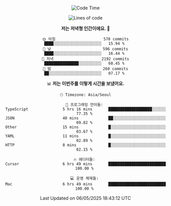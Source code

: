 <div align='center'>
 
<!--START_SECTION:waka-->
![Code Time](http://img.shields.io/badge/Code%20Time-4%2C329%20hrs%2029%20mins-blue)

![Lines of code](https://img.shields.io/badge/%EC%A0%80%EB%8A%94%20%EC%97%AC%ED%83%9C%EA%B9%8C%EC%A7%80%20-1.7%20million%20%EC%A4%84%EC%9D%98%20%EC%BD%94%EB%93%9C%EB%A5%BC%20%EC%9E%91%EC%84%B1%ED%96%88%EC%96%B4%EC%9A%94.-blue)

**저는 저녁형 인간이에요. 🦉** 

```text
🌞 아침                     578 commits         ████░░░░░░░░░░░░░░░░░░░░░   15.94 % 
🌆 낮　                     596 commits         ████░░░░░░░░░░░░░░░░░░░░░   16.44 % 
🌃 저녁                     2192 commits        ███████████████░░░░░░░░░░   60.45 % 
🌙 밤　                     260 commits         ██░░░░░░░░░░░░░░░░░░░░░░░   07.17 % 
```


📊 **저는 이번주를 이렇게 시간을 보냈어요.** 

```text
🕑︎ Timezone: Asia/Seoul

💬 프로그래밍 언어들: 
TypeScript               5 hrs 16 mins       ███████████████████░░░░░░   77.35 % 
JSON                     40 mins             ██░░░░░░░░░░░░░░░░░░░░░░░   09.82 % 
Other                    15 mins             █░░░░░░░░░░░░░░░░░░░░░░░░   03.67 % 
YAML                     11 mins             █░░░░░░░░░░░░░░░░░░░░░░░░   02.89 % 
HTTP                     8 mins              █░░░░░░░░░░░░░░░░░░░░░░░░   02.15 % 

🔥 에디터들: 
Cursor                   6 hrs 49 mins       █████████████████████████   100.00 % 

💻 운영 체제들: 
Mac                      6 hrs 49 mins       █████████████████████████   100.00 % 
```


 Last Updated on 06/05/2025 18:43:12 UTC
<!--END_SECTION:waka-->
 </div>
<!---
Emewjin/Emewjin is a ✨ special ✨ repository because its `README.md` (this file) appears on your GitHub profile.
You can click the Preview link to take a look at your changes.
--->
